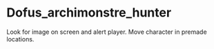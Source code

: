 # Dofus_archimonstre_hunter
 Look for image on screen and alert player. Move character in premade locations.
